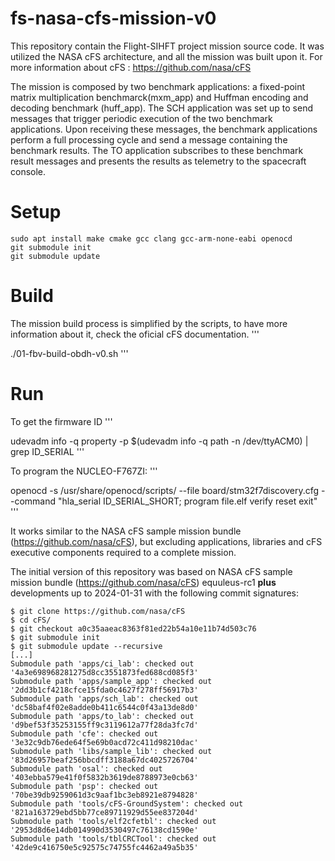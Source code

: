 # fs-nasa-cfs-mission-v0

This repository contain the Flight-SIHFT project mission source code. 
It was utilized the NASA cFS architecture, and all the mission was built upon it.
For more information about cFS : <https://github.com/nasa/cFS>

The mission is composed by two benchmark applications: a fixed-point matrix multiplication benchmarck(mxm_app) and Huffman encoding and decoding benchmark (huff_app).
The SCH application was set up to send messages that trigger periodic execution of the two benchmark applications.
Upon receiving these messages, the benchmark applications perform a full processing cycle and send a message containing the benchmark results.
The TO application subscribes to these benchmark result messages and presents the results as telemetry to the spacecraft console.

# Setup
    sudo apt install make cmake gcc clang gcc-arm-none-eabi openocd
    git submodule init
    git submodule update

# Build
The mission build process is simplified by the scripts, to have more information about it, check the oficial cFS documentation.
'''

./01-fbv-build-obdh-v0.sh
'''

# Run
To get the firmware ID
'''

udevadm info -q property -p $(udevadm info -q path -n /dev/ttyACM0) | grep ID_SERIAL
'''

To program the NUCLEO-F767ZI:
'''

openocd -s /usr/share/openocd/scripts/  --file board/stm32f7discovery.cfg --command "hla_serial ID_SERIAL_SHORT; program file.elf verify reset exit"
'''


It works similar to the NASA cFS sample mission bundle (https://github.com/nasa/cFS), but excluding applications, libraries and cFS executive components required to a complete mission.

The initial version of this repository was based on NASA cFS sample mission bundle (https://github.com/nasa/cFS) equuleus-rc1 **plus** developments up to 2024-01-31 with the following commit signatures:

```
$ git clone https://github.com/nasa/cFS
$ cd cFS/
$ git checkout a0c35aaeac8363f81ed22b54a10e11b74d503c76
$ git submodule init
$ git submodule update --recursive
[...]
Submodule path 'apps/ci_lab': checked out '4a3e698968281275d8cc3551873fed688cd085f3'
Submodule path 'apps/sample_app': checked out '2dd3b1cf4218cfce15fda0c4627f278ff56917b3'
Submodule path 'apps/sch_lab': checked out 'dc58baf4f02e8adde0b411c6544c0f43a13de8d0'
Submodule path 'apps/to_lab': checked out 'd9bef53f35253155ff9c3119612a77f28da3fc7d'
Submodule path 'cfe': checked out '3e32c9db76ede64f5e69b0acd72c411d98210dac'
Submodule path 'libs/sample_lib': checked out '83d26957beaf256bbcdff3188a67dc4025726704'
Submodule path 'osal': checked out '403ebba579e41f0f5832b3619de8788973e0cb63'
Submodule path 'psp': checked out '70be39db9259061d3c9aaf1bc3eb8921e8794828'
Submodule path 'tools/cFS-GroundSystem': checked out '821a163729ebd5bb77ce89711929d55ee837204d'
Submodule path 'tools/elf2cfetbl': checked out '2953d8d6e14db014990d3530497c76138cd1590e'
Submodule path 'tools/tblCRCTool': checked out '42de9c416750e5c92575c74755fc4462a49a5b35'


```
